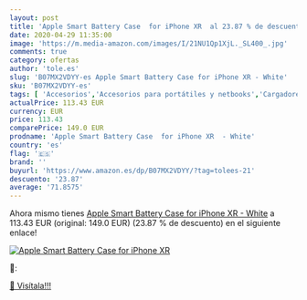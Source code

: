 ```yaml
---
layout: post
title: 'Apple Smart Battery Case  for iPhone XR  al 23.87 % de descuento'
date: 2020-04-29 11:35:00
image: 'https://m.media-amazon.com/images/I/21NU1Qp1XjL._SL400_.jpg'
comments: true
category: ofertas
author: 'tole.es'
slug: 'B07MX2VDYY-es Apple Smart Battery Case for iPhone XR - White'
sku: 'B07MX2VDYY-es'
tags: [ 'Accesorios','Accesorios para portátiles y netbooks','Cargadores y adaptadores para portátiles y netbooks','Cargadores y bases de carga para portátiles y netbooks','Informática','apple','iphone', ]
actualPrice: 113.43 EUR
currency: EUR
price: 113.43
comparePrice: 149.0 EUR
prodname: 'Apple Smart Battery Case  for iPhone XR  - White'
country: 'es'
flag: '🇪🇸'
brand: ''
buyurl: 'https://www.amazon.es/dp/B07MX2VDYY/?tag=tolees-21'
descuento: '23.87'
average: '71.8575'
---
```


Ahora mismo tienes [Apple Smart Battery Case  for iPhone XR  - White](https://www.amazon.es/dp/B07MX2VDYY/?tag=tolees-21) a 113.43 EUR (original: 149.0 EUR) (23.87 %  de descuento) en el siguiente enlace!

[![Apple Smart Battery Case  for iPhone XR ](https://m.media-amazon.com/images/I/21NU1Qp1XjL._SL400_.jpg)](https://www.amazon.es/dp/B07MX2VDYY/?tag=tolees-21)

🔎:


[🛒 Visítala!!!](https://www.amazon.es/dp/B07MX2VDYY/?tag=tolees-21)
